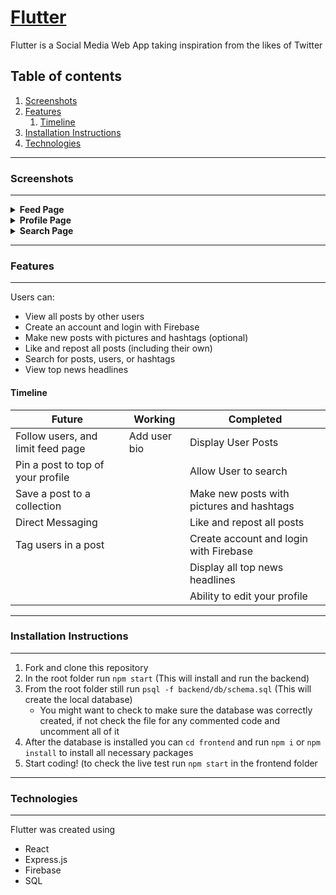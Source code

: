 # [Flutter](https://flutter-twitter.netlify.app/)
Flutter is a Social Media Web App taking inspiration from the likes of Twitter

## Table of contents
1. [Screenshots](#screenshots)
2. [Features](#features)
    1. [Timeline](#timeline)
3. [Installation Instructions](#installation)
4. [Technologies](#technologies)

___

### Screenshots <a name="screenshots"></a>
___
<details>
    <summary><b>Feed Page</b></summary>
    <img src="https://i.imgur.com/jIT7oBA.png" alt="Feed Page">
</details>

<details>
    <summary><b>Profile Page</b></summary>
    <img src="https://i.imgur.com/YDXtN6q.png" alt="Profile Page">
</details>

<details>
    <summary><b>Search Page</b></summary>
    <img src="https://i.imgur.com/80uRYv1.png" alt="Search Page">
</details>

___

### Features <a name="features"></a>
___
Users can:  
* View all posts by other users  
* Create an account and login with Firebase  
* Make new posts with pictures and hashtags (optional)  
* Like and repost all posts (including their own)  
* Search for posts, users, or hashtags  
* View top news headlines  

#### Timeline <a name="timeline"></a>

| Future                            | Working                      | Completed                                 |
|-----------------------------------|------------------------------|-------------------------------------------|
| Follow users, and limit feed page | Add user bio                 | Display User Posts                        |
| Pin a post to top of your profile |                              | Allow User to search                      |
| Save a post to a collection       |                              | Make new posts with pictures and hashtags |
| Direct Messaging                  |                              | Like and repost all posts                 |
| Tag users in a post               |                              | Create account and login with Firebase    |
|                                   |                              | Display all top news headlines            |
|                                   |                              | Ability to edit your profile              |

___
### Installation Instructions <a name="installation"></a>
___
1. Fork and clone this repository
2. In the root folder run ```npm start``` (This will install and run the backend)
3. From the root folder still run ```psql -f backend/db/schema.sql``` (This will create the local database)
    * You might want to check to make sure the database was correctly created, if not check the file for any commented code and uncomment all of it
4. After the database is installed you can ```cd frontend``` and run ```npm i``` or ```npm install``` to install all necessary packages
5. Start coding! (to check the live test run ```npm start``` in the frontend folder

___
### Technologies <a name="technologies"></a>
___
Flutter was created using
* React
* Express.js
* Firebase
* SQL
